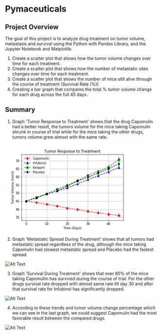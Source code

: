 # Pymaceuticals

## Project Overview

The goal of this project is to analyze drug treatment on tumor volume, metastasis and survival using the Python with Pandas Library, and the Jupyter Notebook and Matplotlib.
1. Create a scatter plot that shows how the tumor volume changes over time for each treatment.
2. Create a scatter plot that shows how the number of metastatic sites changes over time for each treatment.
3. Create a scatter plot that shows the number of mice still alive through the course of treatment (Survival Rate (%))
4. Creating a bar graph that compares the total % tumor volume change for each drug across the full 45 days.

## Summary
1. Graph 'Tumor Response to Treatment' shows that the drug Capomulin had a better result, the tumors volume for the mice taking Capomulin shrunk in course of trial while for the mice taking the other drugs, tumors volume grew almost with the same rate.

![Alt Text](Pymaceuticals/figures/fig1_tumor_response_to_treatment.png)

2. Graph 'Metastatic Spread During Treatment' shows that all tumors had metastatic spread regardless of the drug, although the mice taking Capomulin had slowest metastatic spread and Placebo had the fastest spread.

![Alt Text](figures/fig2_metastatic_spread_during_treatment.png)

3. Graph 'Survival During Treatment' shows that over 80% of the mice taking Capomullin has survived during the course of trial. For the other drugs survival rate dropped with almost same rate till day 30 and after that survival rate for Infubinol has significantly dropped.

![Alt Text](figures/fig3_survival_during_treatment.png)

4. According to these trends and tumor volume change percentage which we can see in the last graph, we could suggest Capomulin had the most favorable result between the compared drugs.

![Alt Text](figures/fig4_tumor_change_over_45day_treatment.png)
